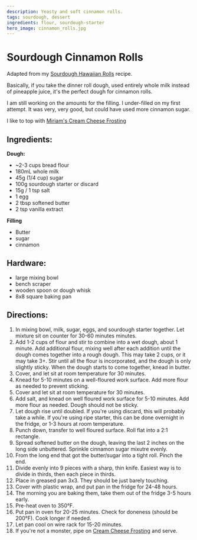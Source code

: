 ```yaml
---
description: Yeasty and soft cinnamon rolls.
tags: sourdough, dessert
ingredients: flour, sourdough-starter
hero_image: cinnamon_rolls.jpg
---
```


# Sourdough Cinnamon Rolls

Adapted from my [Sourdough Hawaiian Rolls](./Sourdough%20Hawaiian%20Rolls.html) recipe. 

Basically, if you take the dinner roll dough, used entirely whole milk instead of pineapple juice, it's the perfect dough for cinnamon rolls. 

I am still working on the amounts for the filling. I under-filled on my first attempt. It was very, very good, but could have used more cinnamon sugar.

I like to top with [Miriam's Cream Cheese Frosting](../Cream%20Cheese%20Frosting.html)

## Ingredients:

**Dough:**

- ~2-3 cups bread flour
- 180mL whole milk
- 45g (1/4 cup) sugar
- 100g sourdough starter or discard
- 15g / 1 tsp salt
- 1 egg
- 2 tbsp softened butter
- 2 tsp vanilla extract

**Filling**

- Butter
- sugar
- cinnamon

## Hardware:

- large mixing bowl
- bench scraper
- wooden spoon or dough whisk
- 8x8 square baking pan

## Directions:

1. In mixing bowl, milk, sugar, eggs, and sourdough starter together. Let mixture sit on counter for 30-60 minutes minutes.
2. Add 1-2 cups of flour and stir to combine into a wet dough, about 1 minute. Add additional flour, mixing well after each addition until the dough comes together into a rough dough. This may take 2 cups, or it may take 3+. Stir until all the flour is incorporated, and the dough is only slightly sticky. When the dough starts to come together, knead in butter.
3. Cover, and let sit at room temperature for 30 minutes.
4. Knead for 5-10 minutes on a well-floured work surface. Add more flour as needed to prevent sticking.
5. Cover and let sit at room temperature for 30 minutes.
6. Add salt, and knead on well floured work surface for 5-10 minutes. Add more flour as needed. Dough should not be sticky.
7. Let dough rise until doubled. If you're using discard, this will probably take a while. If you're using ripe starter, this can be done overnight in the fridge, or 1-3 hours at room temperature.
8. Punch down, transfer to well floured surface. Roll flat into a 2:1 rectangle.
9. Spread softened butter on the dough, leaving the last 2 inches on the long side unbuttered. Sprinkle cinnamon sugar mixutre evenly.
10. From the long end that got the butter/sugar into a tight roll. Pinch the end.
11. Divide evenly into 9 pieces with a sharp, thin knife. Easiest way is to divide in thirds, then each piece in thirds.
12. Place in greased pan 3x3. They should be just barely touching.
13. Cover with plastic wrap, and put pan in the fridge for 24-48 hours.
14. The morning you are baking them, take them out of the fridge 3-5 hours early.
15. Pre-heat oven to 350°F.
16. Put pan in oven for 20-25 minutes. Check for doneness (should be 200°F). Cook longer if needed.
17. Let pan cool on wire rack for 15-20 minutes.
18. If you're not a monster, pipe on [Cream Cheese Frosting](../Cream%20Cheese%20Frosting.html) and serve.

